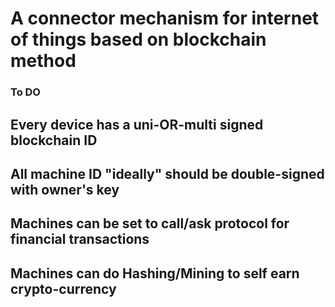 # A connector mechanism for internet of things based on blockchain method
### To DO ###
## Every device has a uni-OR-multi signed blockchain ID
##    All machine ID "ideally" should be double-signed with owner's key
## Machines can be set to call/ask protocol for financial transactions
## Machines can do Hashing/Mining to self earn crypto-currency


